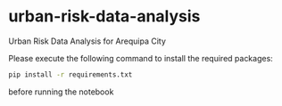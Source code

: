 # urban-risk-data-analysis
Urban Risk Data Analysis for Arequipa City

Please execute the following command to install the required packages:

```bash
pip install -r requirements.txt 
```

before running the notebook